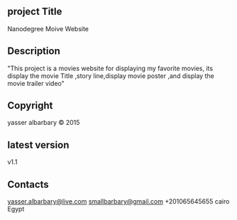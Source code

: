 project Title 
-------------
Nanodegree Moive Website

Description
-----------

"This project is a movies  website for displaying my favorite movies, its display the movie Title ,story line,display movie poster ,and display the movie trailer video"

Copyright 
---------
yasser albarbary © 2015

latest version
--------------
v1.1

Contacts
--------
yasser.albarbary@live.com
smallbarbary@gmail.com
+201065645655
cairo Egypt
